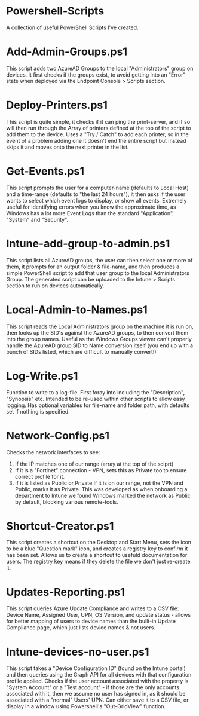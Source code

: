 # Powershell-Scripts
A collection of useful PowerShell Scripts I've created.

# Add-Admin-Groups.ps1
This script adds two AzureAD Groups to the local "Administrators" group on devices. It first checks if the groups exist, to avoid getting into an "Error" state when deployed via the Endpoint Console > Scripts section.

# Deploy-Printers.ps1
This script is quite simple, it checks if it can ping the print-server, and if so will then run through the Array of printers defined at the top of the script to add them to the device. Uses a "Try / Catch" to add each printer, so in the event of a problem adding one it doesn't end the entire script but instead skips it and moves onto the next printer in the list.

# Get-Events.ps1
This script prompts the user for a computer-name (defaults to Local Host) and a time-range (defaults to "the last 24 hours"), it then asks if the user wants to select which event logs to display, or show all events. Extremely useful for identifying errors when you know the approximate time, as Windows has a lot more Event Logs than the standard "Application", "System" and "Security".

# Intune-add-group-to-admin.ps1
This script lists all AzureAD groups, the user can then select one or more of them, it prompts for an output folder & file-name, and then produces a simple PowerShell script to add that user group to the local Administrators Group. The generated script can be uploaded to the Intune > Scripts section to run on devices automatically. 

# Local-Admin-to-Names.ps1
This script reads the Local Administrators group on the machine it is run on, then looks up the SID's against the AzureAD groups, to then convert them into the group names. Useful as the Windows Groups viewer can't properly handle the AzureAD group SID to Name conversion itself (you end up with a bunch of SIDs listed, which are difficult to manually convert!)

# Log-Write.ps1
Function to write to a log-file. First foray into including the "Description", "Synopsis" etc.
Intended to be re-used within other scripts to allow easy logging. Has optional variables for file-name and folder path, with defaults set if nothing is specified.

# Network-Config.ps1
Checks the network interfaces to see:
1) If the IP matches one of our range (array at the top of the sciprt)
2) If it is a "Fortinet" connection - VPN, sets this as Private too to ensure correct profile for it.
3) If it is listed as Public or Private
If it is on our range, not the VPN and Public, marks it as Private.
This was developed as when onboarding a department to Intune we found Windows marked the network as Public by default, blocking various remote-tools.

# Shortcut-Creator.ps1
This script creates a shortcut on the Desktop and Start Menu, sets the icon to be a blue "Question mark" icon, and creates a registry key to confirm it has been set. Allows us to create a shortcut to usefuld documentation for users. The registry key means if they delete the file we don't just re-create it.

# Updates-Reporting.ps1
This script queries Azure Update Compliance and writes to a CSV file: Device Name, Assigned User, UPN, OS Version, and update status - allows for better mapping of users to device names than the built-in Update Compliance page, which just lists device names & not users. 

# Intune-devices-no-user.ps1
This script takes a "Device Configuration ID" (found on the Intune portal) and then queries using the Graph API for all devices with that configuration profile applied. Checks if the user account associated with the property is "System Account" or a "Test account" - if those are the only accounts associated with it, then we assume no user has signed in, as it should be associated with a "normal" Users' UPN.
Can either save it to a CSV file, or display in a window using Powershell's "Out-GridView" function.

